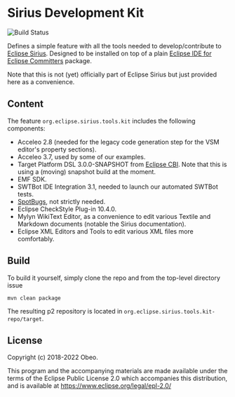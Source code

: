 # Sirius Development Kit

![Build Status](https://github.com/pcdavid/sirius-kit/actions/workflows/build.yml/badge.svg)

Defines a simple feature with all the tools needed to develop/contribute to [Eclipse Sirius](https://www.eclipse.org/).
Designed to be installed on top of a plain [Eclipse IDE for Eclipse Committers](https://www.eclipse.org/downloads/packages/release/2021-12/r/eclipse-ide-eclipse-committers) package.

Note that this is not (yet) officially part of Eclipse Sirius but just provided here as a convenience.

## Content

The feature `org.eclipse.sirius.tools.kit` includes the following components:
* Acceleo 2.8 (needed for the legacy code generation step for the VSM editor's property sections).
* Acceleo 3.7, used by some of our examples.
* Target Platform DSL 3.0.0-SNAPSHOT from [Eclipse CBI](https://github.com/eclipse-cbi/). Note that this is using a (moving) snapshot build at the moment.
* EMF SDK.
* SWTBot IDE Integration 3.1, needed to launch our automated SWTBot tests.
* [SpotBugs](https://spotbugs.github.io/), not strictly needed.
* Eclipse CheckStyle Plug-in 10.4.0.
* Mylyn WikiText Editor, as a convenience to edit various Textile and Markdown documents (notable the Sirius documentation).
* Eclipse XML Editors and Tools to edit various XML files more comfortably.

## Build

To build it yourself, simply clone the repo and from the top-level directory issue

```
mvn clean package
```

The resulting p2 repository is located in `org.eclipse.sirius.tools.kit-repo/target`.

## License

Copyright (c) 2018-2022 Obeo.

This program and the accompanying materials are made available under the terms of the Eclipse Public License 2.0 which accompanies this distribution, and is available at https://www.eclipse.org/legal/epl-2.0/

